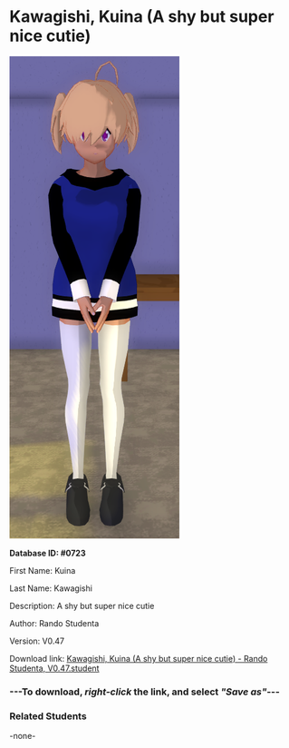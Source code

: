 # Kawagishi, Kuina (A shy but super nice cutie)

<img src="../../Files/Images/Kawagishi, Kuina (A shy but super nice cutie).png" title="Kawagishi, Kuina (A shy but super nice cutie) - Rando Studenta, V0.47">

**Database ID: #0723**

First Name: Kuina

Last Name: Kawagishi

Description: A shy but super nice cutie

Author: Rando Studenta

Version: V0.47

Download link: <a href="https://raw.githubusercontent.com/Arbiter1223/Daigaku-Gurashi-Custom-Students/master/Files/Student%20Files/Kawagishi%2C%20Kuina%20(A%20shy%20but%20super%20nice%20cutie)%20-%20Rando%20Studenta%2C%20V0.47.student">Kawagishi, Kuina (A shy but super nice cutie) - Rando Studenta, V0.47.student</a>

### ---**To download, _right-click_ the link, and select _"Save as"_**---

### Related Students

-none-
